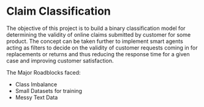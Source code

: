 # Claim Classification
The objective of this project is to build a binary classification model for determining the validity of online claims submitted by customer for some product. The concept can be taken further to implement smart agents acting as filters to decide on the validity of customer requests coming in for replacements or returns and thus reducing the response time for a given case and improving customer satisfaction.

The Major Roadblocks faced:
  * Class Imbalance
  * Small Datasets for training
  * Messy Text Data
